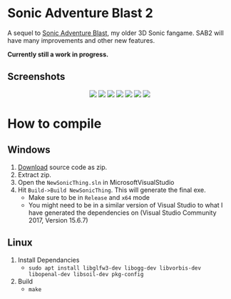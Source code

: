 # Sonic Adventure Blast 2

A sequel to [Sonic Adventure Blast](https://github.com/TurtleMan64/Sonic3DGamev3), my older 3D Sonic fangame. SAB2 will have many improvements and other new features. 

**Currently still a work in progress.**

## Screenshots
<p align="center">
  <img src="https://cdn.discordapp.com/attachments/480149390758248448/847292405686206514/pic6.png?raw=true">
  <img src="https://cdn.discordapp.com/attachments/480149390758248448/847292443522760734/pic1.png?raw=true">
  <img src="https://cdn.discordapp.com/attachments/480149390758248448/847292464083763210/pic3.png?raw=true">
  <img src="https://cdn.discordapp.com/attachments/480149390758248448/847292501710864404/pic4.png?raw=true">
  <img src="https://cdn.discordapp.com/attachments/480149390758248448/847292520970059796/pic2.png?raw=true">
  <img src="https://cdn.discordapp.com/attachments/480149390758248448/847292551823753216/pic5.png?raw=true">
  <img src="https://cdn.discordapp.com/attachments/480149390758248448/847292563336462415/pic7.png?raw=true">
</p>

# How to compile

## Windows
1. [Download](https://github.com/TurtleMan64/SAB2/archive/refs/heads/master.zip) source code as zip.
2. Extract zip.
3. Open the `NewSonicThing.sln` in MicrosoftVisualStudio
4. Hit `Build->Build NewSonicThing`. This will generate the final exe.
   * Make sure to be in `Release` and `x64` mode
   * You might need to be in a similar version of Visual Studio to what I have generated the dependencies on (Visual Studio Community 2017, Version 15.6.7)

## Linux

1. Install Dependancies
   * `sudo apt install libglfw3-dev libogg-dev libvorbis-dev libopenal-dev libsoil-dev pkg-config`
2. Build
   * `make`
